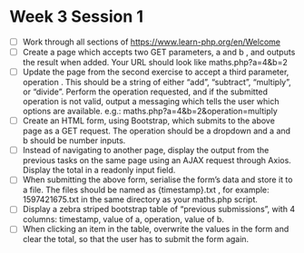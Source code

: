 # Week 3 Session 1 #
- [ ] Work through all sections of https://www.learn-php.org/en/Welcome
- [ ] Create a page which accepts two GET parameters, a and b , and outputs the result when added.
  Your URL should look like maths.php?a=4&b=2
- [ ] Update the page from the second exercise to accept a third parameter, operation . This should be
  a string of either “add”, “subtract”, “multiply”, or “divide”. Perform the operation requested, and if the
  submitted operation is not valid, output a messaging which tells the user which options are available.
  e.g.: maths.php?a=4&b=2&operation=multiply
- [ ] Create an HTML form, using Bootstrap, which submits to the above page as a GET request. The
  operation should be a dropdown and a and b should be number inputs.
- [ ] Instead of navigating to another page, display the output from the previous tasks on the same page
  using an AJAX request through Axios. Display the total in a readonly input field.
- [ ] When submitting the above form, serialise the form’s data and store it to a file. The files should be
  named as {timestamp}.txt , for example: 1597421675.txt in the same directory as your
  maths.php script.
- [ ] Display a zebra striped bootstrap table of “previous submissions”, with 4 columns: timestamp, value of
  a, operation, value of b.
- [ ] When clicking an item in the table, overwrite the values in the form and clear the total, so that the user
  has to submit the form again.